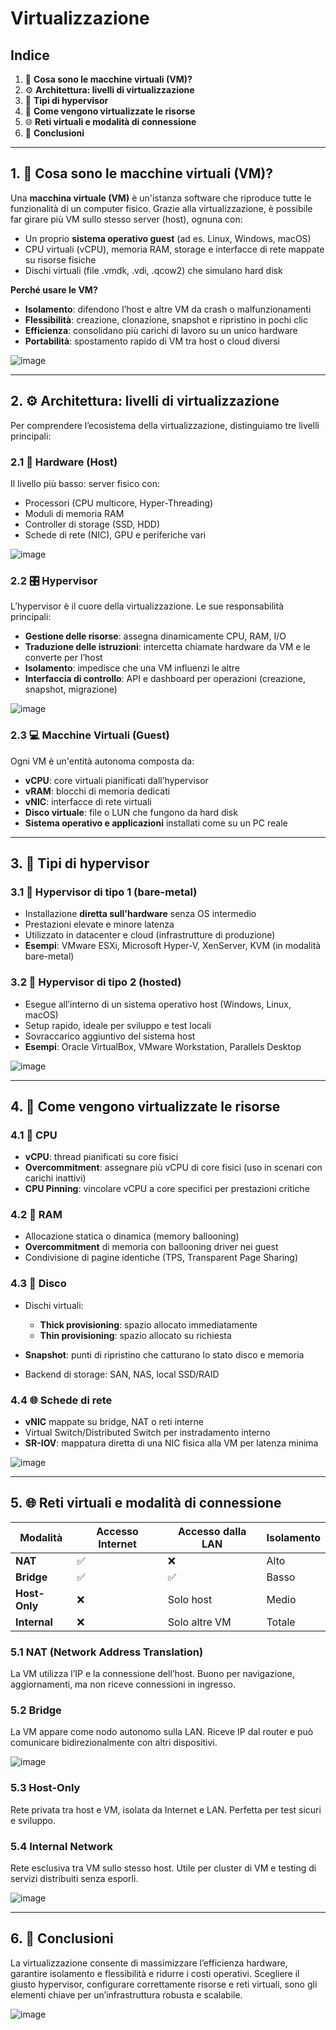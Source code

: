 # Virtualizzazione

## Indice

1. 🧠 **Cosa sono le macchine virtuali (VM)?**
2. ⚙️ **Architettura: livelli di virtualizzazione**
3. 🧰 **Tipi di hypervisor**
4. 🔄 **Come vengono virtualizzate le risorse**
5. 🌐 **Reti virtuali e modalità di connessione**
6. 🎯 **Conclusioni**

---

## 1. 🧠 Cosa sono le macchine virtuali (VM)?

Una **macchina virtuale (VM)** è un'istanza software che riproduce tutte le funzionalità di un computer fisico. Grazie alla virtualizzazione, è possibile far girare più VM sullo stesso server (host), ognuna con:

* Un proprio **sistema operativo guest** (ad es. Linux, Windows, macOS)
* CPU virtuali (vCPU), memoria RAM, storage e interfacce di rete mappate su risorse fisiche
* Dischi virtuali (file .vmdk, .vdi, .qcow2) che simulano hard disk

**Perché usare le VM?**

* **Isolamento**: difendono l’host e altre VM da crash o malfunzionamenti
* **Flessibilità**: creazione, clonazione, snapshot e ripristino in pochi clic
* **Efficienza**: consolidano più carichi di lavoro su un unico hardware
* **Portabilità**: spostamento rapido di VM tra host o cloud diversi

![image](https://github.com/user-attachments/assets/ccd1d6d4-34b5-4b79-98e5-74853e8dd525)

---

## 2. ⚙️ Architettura: livelli di virtualizzazione

Per comprendere l’ecosistema della virtualizzazione, distinguiamo tre livelli principali:

### 2.1 🧱 Hardware (Host)

Il livello più basso: server fisico con:

* Processori (CPU multicore, Hyper-Threading)
* Moduli di memoria RAM
* Controller di storage (SSD, HDD)
* Schede di rete (NIC), GPU e periferiche vari

![image](https://github.com/user-attachments/assets/a6c344a1-e10f-4d7e-9146-0a70fce2a9b6)

### 2.2 🎛️ Hypervisor

L’hypervisor è il cuore della virtualizzazione. Le sue responsabilità principali:

* **Gestione delle risorse**: assegna dinamicamente CPU, RAM, I/O
* **Traduzione delle istruzioni**: intercetta chiamate hardware da VM e le converte per l’host
* **Isolamento**: impedisce che una VM influenzi le altre
* **Interfaccia di controllo**: API e dashboard per operazioni (creazione, snapshot, migrazione)

![image](https://github.com/user-attachments/assets/22c690d7-053e-4f11-83c2-5ba2e5dc916b)

### 2.3 💻 Macchine Virtuali (Guest)

Ogni VM è un'entità autonoma composta da:

* **vCPU**: core virtuali pianificati dall’hypervisor
* **vRAM**: blocchi di memoria dedicati
* **vNIC**: interfacce di rete virtuali
* **Disco virtuale**: file o LUN che fungono da hard disk
* **Sistema operativo e applicazioni** installati come su un PC reale

---

## 3. 🧰 Tipi di hypervisor

### 3.1 🔹 Hypervisor di tipo 1 (bare-metal)

* Installazione **diretta sull'hardware** senza OS intermedio
* Prestazioni elevate e minore latenza
* Utilizzato in datacenter e cloud (infrastrutture di produzione)
* **Esempi**: VMware ESXi, Microsoft Hyper-V, XenServer, KVM (in modalità bare-metal)

### 3.2 🔹 Hypervisor di tipo 2 (hosted)

* Esegue all’interno di un sistema operativo host (Windows, Linux, macOS)
* Setup rapido, ideale per sviluppo e test locali
* Sovraccarico aggiuntivo del sistema host
* **Esempi**: Oracle VirtualBox, VMware Workstation, Parallels Desktop

![image](https://github.com/user-attachments/assets/095928ad-72c3-4952-8c0f-7d33988123df)

---

## 4. 🔄 Come vengono virtualizzate le risorse

### 4.1 🧠 CPU

* **vCPU**: thread pianificati su core fisici
* **Overcommitment**: assegnare più vCPU di core fisici (uso in scenari con carichi inattivi)
* **CPU Pinning**: vincolare vCPU a core specifici per prestazioni critiche

### 4.2 🧮 RAM

* Allocazione statica o dinamica (memory ballooning)
* **Overcommitment** di memoria con ballooning driver nei guest
* Condivisione di pagine identiche (TPS, Transparent Page Sharing)

### 4.3 💾 Disco

* Dischi virtuali:

  * **Thick provisioning**: spazio allocato immediatamente
  * **Thin provisioning**: spazio allocato su richiesta
* **Snapshot**: punti di ripristino che catturano lo stato disco e memoria
* Backend di storage: SAN, NAS, local SSD/RAID

### 4.4 🌐 Schede di rete

* **vNIC** mappate su bridge, NAT o reti interne
* Virtual Switch/Distributed Switch per instradamento interno
* **SR-IOV**: mappatura diretta di una NIC fisica alla VM per latenza minima

![image](https://github.com/user-attachments/assets/97a5087c-b165-4f61-b530-b7625044de95)

---

## 5. 🌐 Reti virtuali e modalità di connessione

| Modalità      | Accesso Internet | Accesso dalla LAN | Isolamento |
| ------------- | ---------------- | ----------------- | ---------- |
| **NAT**       | ✅                | ❌                 | Alto       |
| **Bridge**    | ✅                | ✅                 | Basso      |
| **Host-Only** | ❌                | Solo host         | Medio      |
| **Internal**  | ❌                | Solo altre VM     | Totale     |

### 5.1 NAT (Network Address Translation)

La VM utilizza l’IP e la connessione dell’host. Buono per navigazione, aggiornamenti, ma non riceve connessioni in ingresso.

### 5.2 Bridge

La VM appare come nodo autonomo sulla LAN. Riceve IP dal router e può comunicare bidirezionalmente con altri dispositivi.

![image](https://github.com/user-attachments/assets/7379fc27-0eb3-43c1-9bcd-c1a35cf3aafa)

### 5.3 Host-Only

Rete privata tra host e VM, isolata da Internet e LAN. Perfetta per test sicuri e sviluppo.

### 5.4 Internal Network

Rete esclusiva tra VM sullo stesso host. Utile per cluster di VM e testing di servizi distribuiti senza esporli.

![image](https://github.com/user-attachments/assets/0bd3395f-7c82-4f73-9d1d-ed429950b72e)

---

## 6. 🎯 Conclusioni

La virtualizzazione consente di massimizzare l’efficienza hardware, garantire isolamento e flessibilità e ridurre i costi operativi. Scegliere il giusto hypervisor, configurare correttamente risorse e reti virtuali, sono gli elementi chiave per un’infrastruttura robusta e scalabile.

![image](https://github.com/user-attachments/assets/23d01e6a-15a7-4e36-ab1e-e3af9600dedb)

